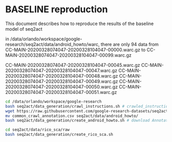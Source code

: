 # BASELINE reproduction

This document describes how to reproduce the results of the baseline model of seq2act

in /data/orlando/workspace/google-research/seq2act/data/android_howto/warc, there are only 94 data from CC-MAIN-20200328074047-20200328104047-00000.warc.gz to CC-MAIN-20200328074047-20200328104047-00099.warc.gz

CC-MAIN-20200328074047-20200328104047-00045.warc.gz
CC-MAIN-20200328074047-20200328104047-00047.warc.gz
CC-MAIN-20200328074047-20200328104047-00048.warc.gz
CC-MAIN-20200328074047-20200328104047-00049.warc.gz
CC-MAIN-20200328074047-20200328104047-00050.warc.gz
CC-MAIN-20200328074047-20200328104047-00051.warc.gz

```bash
cd /data/orlando/workspace/google-research
bash seq2act/data_generation/crawl_instructions.sh # crawled_instructions.json is then generated with each line as a Json string containing one instruction
wget https://raw.githubusercontent.com/google-research-datasets/seq2act/master/data/android_howto/common_crawl_annotation.csv 
mv common_crawl_annotation.csv seq2act/data/android_howto/
bash seq2act/data_generation/create_android_howto.sh # download Annotation File and Generate AndroidHowTo tfrecord

cd seq2act/data/rico_sca/raw
bash seq2act/data_generation/create_rico_sca.sh
```